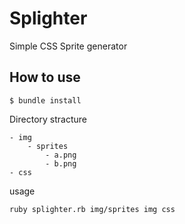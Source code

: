 Splighter
====================

Simple CSS Sprite generator

How to use
-----------

```Shell
$ bundle install
```

Directory stracture

```
- img
	- sprites
		- a.png
		- b.png
- css
```

usage

```Shell
ruby splighter.rb img/sprites img css
```
